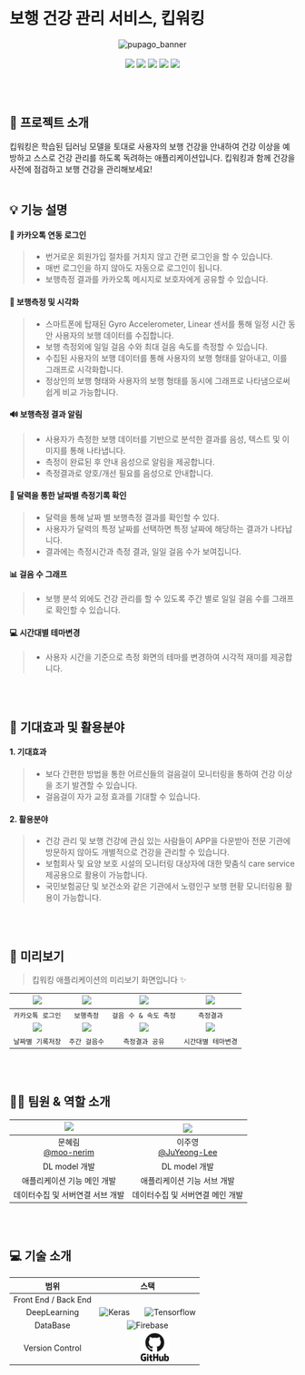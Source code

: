 # 보행 건강 관리 서비스, 킵워킹

<div align="center">

![pupago_banner](https://user-images.githubusercontent.com/59702552/137264487-e17524f9-6ce7-4c2e-9af4-8aacb91666b5.png)
<br></br>
<img src="https://img.shields.io/badge/Android-3DDC84?style=for-the-badge&logo=Android&logoColor=white">
<img src="https://img.shields.io/badge/Firebase-FFCA28?style=for-the-badge&logo=Firebase&logoColor=white">
<img src="https://img.shields.io/badge/Tensorflow-FF6F00?style=for-the-badge&logo=Tensorflow&logoColor=white">
<img src="https://img.shields.io/badge/Keras-D00000?style=for-the-badge&logo=Keras&logoColor=white">
<img src="https://img.shields.io/badge/Java-007396?style=for-the-badge&logo=Java&logoColor=white">

<!-- [![GitHub Open Issues](https://img.shields.io/github/issues-raw/JuYeong-Lee/Gait-Health-Prediction-AndroidPhone?color=green)](https://github.com/JuYeong-Lee/Gait-Health-Prediction-AndroidPhone/issues)
[![GitHub Closed Issues](https://img.shields.io/github/issues-closed-raw/JuYeong-Lee/Gait-Health-Prediction-AndroidPhone?color=red)](https://github.com/JuYeong-Lee/Gait-Health-Prediction-AndroidPhone/issues)
[![GitHub Open PR](https://img.shields.io/github/issues-pr-raw/boostcamp-2020/JuYeong-Lee/Gait-Health-Prediction-AndroidPhone?color=green)](https://github.com/JuYeong-Lee/Gait-Health-Prediction-AndroidPhone/issues)
[![GitHub Closed PR](https://img.shields.io/github/issues-pr-closed-raw/boostcamp-2020/JuYeong-Lee/Gait-Health-Prediction-AndroidPhone?color=red)](https://github.com/JuYeong-Lee/Gait-Health-Prediction-AndroidPhone/issues) -->


</div align="center">

<br></br>


## 📢 프로젝트 소개

킵워킹은 학습된 딥러닝 모델을 토대로 사용자의 보행 건강을 안내하여 건강 이상을 예방하고 스스로 건강 관리를 하도록 독려하는 애플리케이션입니다.
킵워킹과 함께 건강을 사전에 점검하고 보행 건강을 관리해보세요!
<br></br>

## 💡 기능 설명
#### 📡 카카오톡 연동 로그인
> - 번거로운 회원가입 절차를 거치지 않고 간편 로그인을 할 수 있습니다.
> - 매번 로그인을 하지 않아도 자동으로 로그인이 됩니다.
> - 보행측정 결과를 카카오톡 메시지로 보호자에게 공유할 수 있습니다.
#### 👟 보행측정 및 시각화
> - 스마트폰에 탑재된 Gyro Accelerometer, Linear 센서를 통해 일정 시간 동안 사용자의 보행 데이터를 수집합니다.
> - 보행 측정외에 일일 걸음 수와 최대 걸음 속도를 측정할 수 있습니다. 
> - 수집된 사용자의 보행 데이터를 통해 사용자의 보행 형태를 알아내고, 이를 그래프로 시각화합니다.
> - 정상인의 보행 형태와 사용자의 보행 형태를 동시에 그래프로 나타냄으로써 쉽게 비교 가능합니다.
#### 🔊 보행측정 결과 알림
> - 사용자가 측정한 보행 데이터를 기반으로 분석한 결과를 음성, 텍스트 및 이미지를 통해 나타냅니다.
> - 측정이 완료된 후 안내 음성으로 알림을 제공합니다.
> - 측정결과로 양호/개선 필요를 음성으로 안내합니다. 
#### 📆 달력을 통한 날짜별 측정기록 확인
> - 달력을 통해 날짜 별 보행측정 결과를 확인할 수 있다.
> - 사용자가 달력의 특정 날짜를 선택하면 특정 날짜에 해당하는 결과가 나타납니다. 
> - 결과에는 측정시간과 측정 결과, 일일 걸음 수가 보여집니다.
#### 📊 걸음 수 그래프 
> - 보행 분석 외에도 건강 관리를 할 수 있도록 주간 별로 일일 걸음 수를 그래프로 확인할 수 있습니다.
#### 💻 시간대별 테마변경
> - 사용자 시간을 기준으로 측정 화면의 테마를 변경하여 시각적 재미를 제공합니다.

<br></br>

## 🎈 기대효과 및 활용분야
#### 1. 기대효과
> - 보다 간편한 방법을 통한 어르신들의 걸음걸이 모니터링을 통하여 건강 이상을 조기 발견할 수 있습니다.
> - 걸음걸이 자가 교정 효과를 기대할 수 있습니다.
#### 2. 활용분야
> - 건강 관리 및 보행 건강에 관심 있는 사람들이 APP을 다운받아 전문 기관에 방문하지 않아도 개별적으로 건강을 관리할 수 있습니다.
> - 보험회사 및 요양 보호 시설의 모니터링 대상자에 대한 맞춤식 care service 제공용으로 활용이 가능합니다.
> - 국민보험공단 및 보건소와 같은 기관에서 노령인구 보행 현황 모니터링용 활용이 가능합니다.

<br></br>

## 📱 미리보기
> 킵워킹 애플리케이션의 미리보기 화면입니다 ✨

| <img src="https://user-images.githubusercontent.com/59702552/137313884-98750736-5208-4a45-b1c7-5e41077bd794.gif" width="400px"> | <img src="https://user-images.githubusercontent.com/59702552/137319254-eca8438a-4a08-4395-b02f-9ac93e4d209c.gif" width="400px"> | <img src="https://user-images.githubusercontent.com/59702552/137323550-8eabfe92-2ced-4896-a648-d26cb6d6bae2.gif" width="400px"> | <img src="https://user-images.githubusercontent.com/59702552/137318665-aff2ac70-a8c7-45ba-9df0-f09dbbc94681.gif" width="400px"> |
| :----------------------------------------------------------: | :----------------------------------------------------------: | :----------------------------------------------------------: | :----------------------------------------------------------: |
|                           `카카오톡 로그인`                           |                             `보행측정`                             |                        `걸음 수 & 속도 측정`                         |                             `측정결과`                             |
| <img src="https://user-images.githubusercontent.com/59702552/137320290-d35d20ec-7baf-43dd-b12d-283c84fe2783.gif" width="400px"> | <img src = "https://user-images.githubusercontent.com/59702552/137334339-ee11bf0a-34a8-4ef6-bb8a-a7e4a833e5c8.gif" width="400px"> | <img src = "https://user-images.githubusercontent.com/59702552/137333800-983e2fd6-97df-454f-8e05-1266de47310c.gif" width="400px"> | <img src = "https://user-images.githubusercontent.com/59702552/137311510-0e5c4a29-26c9-44e7-a6be-f3f46930bb05.gif" width="400px"> |
|                          `날짜별 기록저장`                           |                           `주간 걸음수`                          |                           `측정결과 공유`                           |                           `시간대별 테마변경`                           |

<br></br>

## 👩👧 팀원 & 역할 소개

|<div align = "center"><img src="https://avatars.githubusercontent.com/u/59702552?v=4" width = 150></div>|<div align = "center"><img align = "center" src="https://avatars.githubusercontent.com/u/67141218?v=4" width=150></div>|
| :--------: | :--------: |
| 문혜림 <br>[@moo-nerim](https://github.com/moo-nerim)| 이주영 <br>[@JuYeong-Lee](https://github.com/JuYeong-Lee)|
|DL model 개발|DL model 개발|
|애플리케이션 기능 메인 개발|애플리케이션 기능 서브 개발|
|데이터수집 및 서버연결 서브 개발|데이터수집 및 서버연결 메인 개발|

<br></br>

## 💻 기술 소개

| 범위 | 스택 |
|:---:|:---:|
| Front End / Back End | <img src="https://w.namu.la/s/95f3898eb4996f6ba5a3930b212b295da56e062e9427da87331a510d3d868bd81f24d10d242ca0d93f4ad94053b9321549cb4590ea815a8d39ba92cde1a7da44319a89455283cfb451f0f8523d0ac072d724c4a22347e5eae4bdb5e0eac147b4" alt="" height="80"/> &nbsp;&nbsp;&nbsp;&nbsp;&nbsp; <img src="https://www.gstatic.com/devrel-devsite/prod/v7d29b723aef4d149fe98fb5331f45df163ead31f4cb33149234e59d978e54b1e/android/images/lockup.svg" alt="" height="50"/> &nbsp;&nbsp;&nbsp;&nbsp;&nbsp; <img src="https://upload.wikimedia.org/wikipedia/commons/thumb/6/68/XML.svg/450px-XML.svg.png" alt="" height="100"/>|
| DeepLearning | <img src="https://keras.io/img/logo.png" alt="Keras" height="50"/> &nbsp;&nbsp;&nbsp;&nbsp;&nbsp; <img src="https://www.gstatic.com/devrel-devsite/prod/v7d29b723aef4d149fe98fb5331f45df163ead31f4cb33149234e59d978e54b1e/tensorflow/images/lockup.svg" alt="Tensorflow" height="50"/> |
| DataBase | <img src="https://www.gstatic.com/devrel-devsite/prod/v7d29b723aef4d149fe98fb5331f45df163ead31f4cb33149234e59d978e54b1e/firebase/images/lockup.png" alt="Firebase" height="50"/>
| Version Control | <img src="https://about.gitlab.com/images/icons/logos/slp-logo.svg" alt="" height="50"/> &nbsp;&nbsp;&nbsp;&nbsp;&nbsp; <img src="https://raw.githubusercontent.com/devicons/devicon/master/icons/github/github-original-wordmark.svg" alt="" height="50"/> |

<br></br>

